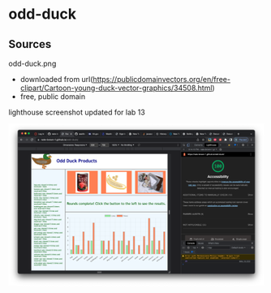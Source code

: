 # odd-duck

## Sources

odd-duck.png

- downloaded from url(<https://publicdomainvectors.org/en/free-clipart/Cartoon-young-duck-vector-graphics/34508.html>)
- free, public domain

lighthouse screenshot updated for lab 13

![Lab 13 Lighthouse Screenshot](img/lab-13-lighthouse-screenshot.png)
